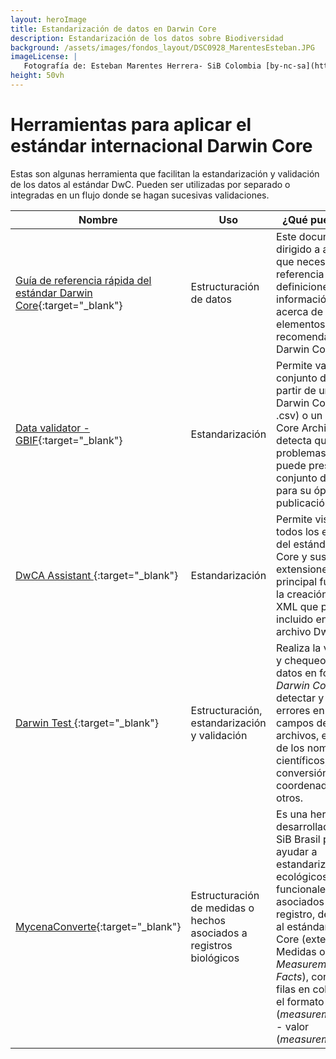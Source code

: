 ```yaml
---
layout: heroImage
title: Estandarización de datos en Darwin Core
description: Estandarización de los datos sobre Biodiversidad
background: /assets/images/fondos_layout/DSC0928_MarentesEsteban.JPG
imageLicense: |
   Fotografía de: Esteban Marentes Herrera- SiB Colombia [by-nc-sa](https://creativecommons.org/licenses/by-nc-sa/3.0/) 
height: 50vh
---
```


# Herramientas para aplicar el estándar internacional Darwin Core

Estas son algunas herramienta que facilitan la estandarización y validación de los datos al estándar DwC. Pueden ser utilizadas por separado o integradas en un flujo donde se hagan sucesivas validaciones.

| Nombre        | Uso          | ¿Qué puede hacer  |
| ------------- |-------------| -----|
| [Guía de referencia rápida del estándar Darwin Core](http://repository.humboldt.org.co/handle/20.500.11761/35349){:target="_blank"}   | Estructuración de datos    |    Este documento está dirigido a aquellos que necesitan una referencia (lista y definiciones) de la información esencial acerca de los elementos actuales recomendados del Darwin Core. |
| [Data validator - GBIF](https://www.gbif.org/tools/data-validator){:target="_blank"}      | Estandarización    |   Permite validar un conjunto de datos a partir de una plantilla Darwin Core (en .csv) o un Darwin Core Archive  (.zip) y detecta qué posibles problemas o errores puede presentar el conjunto de datos para su óptima publicación. |
| [DwCA Assistant ](http://tools.gbif.org/dwca-assistant/?lang=en){:target="_blank"}      | Estandarización    |   Permite visualizar todos los elementos del estándar Darwin Core y sus extensiones, su principal función es la creación de un XML que puede ser incluido en un archivo DwC. |
| [Darwin Test ](https://www.gbif.es/software/darwin-test/){:target="_blank"}      | Estructuración, estandarización y validación    |   Realiza la validación y chequeo de los datos en formato *Darwin Core*. Permite detectar y corregir errores en los campos de los archivos, el chequeo de los nombres científicos, la conversión de coordenadas, entre otros. |
| [MycenaConverte](https://ferramentas.sibbr.gov.br/mycena/){:target="_blank"}      | Estructuración de medidas o hechos asociados a registros biológicos    |   Es una herramienta desarrollada por el SiB Brasil para ayudar a estandarizar datos ecológicos o rasgos funcionales asociados a cada registro, de acuerdo al estándar Darwin Core (extensión Medidas o Hechos - *Measurement or Facts*), convirtiendo filas en columnas en el formato Tipo (*measurementType*) - valor (*measurementValue*). |
